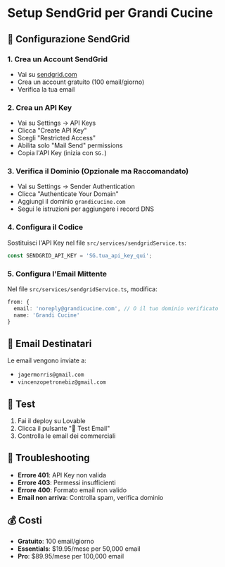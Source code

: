 # Setup SendGrid per Grandi Cucine

## 🚀 Configurazione SendGrid

### 1. Crea un Account SendGrid
- Vai su [sendgrid.com](https://sendgrid.com)
- Crea un account gratuito (100 email/giorno)
- Verifica la tua email

### 2. Crea un API Key
- Vai su Settings → API Keys
- Clicca "Create API Key"
- Scegli "Restricted Access"
- Abilita solo "Mail Send" permissions
- Copia l'API Key (inizia con `SG.`)

### 3. Verifica il Dominio (Opzionale ma Raccomandato)
- Vai su Settings → Sender Authentication
- Clicca "Authenticate Your Domain"
- Aggiungi il dominio `grandicucine.com`
- Segui le istruzioni per aggiungere i record DNS

### 4. Configura il Codice
Sostituisci l'API Key nel file `src/services/sendgridService.ts`:

```typescript
const SENDGRID_API_KEY = 'SG.tua_api_key_qui';
```

### 5. Configura l'Email Mittente
Nel file `src/services/sendgridService.ts`, modifica:

```typescript
from: {
  email: 'noreply@grandicucine.com', // O il tuo dominio verificato
  name: 'Grandi Cucine'
}
```

## 📧 Email Destinatari
Le email vengono inviate a:
- `jagermorris@gmail.com`
- `vincenzopetronebiz@gmail.com`

## 🧪 Test
1. Fai il deploy su Lovable
2. Clicca il pulsante "📧 Test Email"
3. Controlla le email dei commerciali

## 🔧 Troubleshooting
- **Errore 401**: API Key non valida
- **Errore 403**: Permessi insufficienti
- **Errore 400**: Formato email non valido
- **Email non arriva**: Controlla spam, verifica dominio

## 💰 Costi
- **Gratuito**: 100 email/giorno
- **Essentials**: $19.95/mese per 50,000 email
- **Pro**: $89.95/mese per 100,000 email
